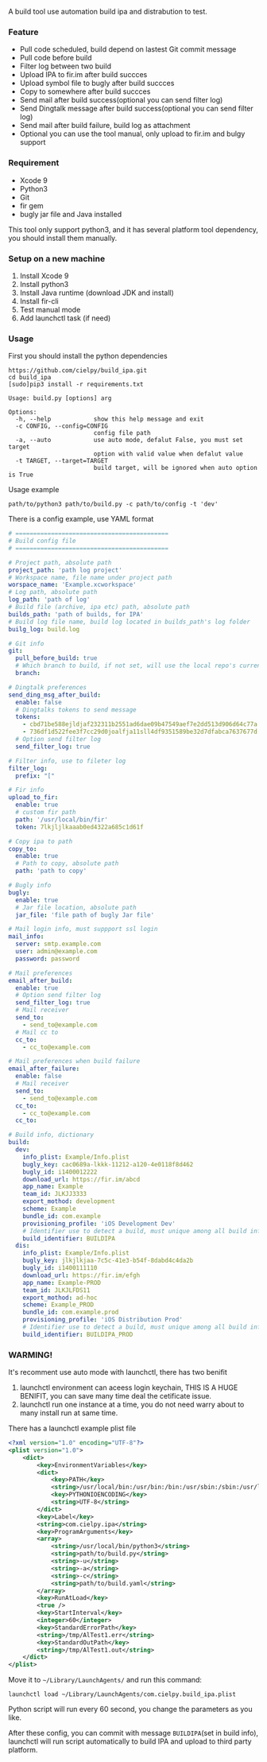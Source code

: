 A build tool use automation build ipa and distrabution to test.

### Feature

- Pull code scheduled, build depend on lastest Git commit message
- Pull code before build
- Filter log between two build
- Upload IPA to fir.im after build succces
- Upload symbol file to bugly after build succces
- Copy to somewhere after build succces
- Send mail after build success(optional you can send filter log)
- Send Dingtalk message after build success(optional you can send filter log)
- Send mail after build failure, build log as attachment
- Optional you can use the tool manual, only upload to fir.im and bulgy support

### Requirement

- Xcode 9
- Python3
- Git
- fir gem
- bugly jar file and Java installed

This tool only support python3, and it has several platform tool dependency, you should install them manually.

### Setup on a new machine

1. Install Xcode 9
2. Install python3
3. Install Java runtime (download JDK and install)
4. Install fir-cli
5. Test manual mode
6. Add launchctl task (if need)

### Usage

First you should install the python dependencies

```
https://github.com/cielpy/build_ipa.git
cd build_ipa
[sudo]pip3 install -r requirements.txt
```

```
Usage: build.py [options] arg

Options:
  -h, --help            show this help message and exit
  -c CONFIG, --config=CONFIG
                        config file path
  -a, --auto            use auto mode, defalut False, you must set target
                        option with valid value when defalut value
  -t TARGET, --target=TARGET
                        build target, will be ignored when auto option is True
```

Usage example

```
path/to/python3 path/to/build.py -c path/to/config -t 'dev'
```

There is a config example, use YAML format

``` yaml
# ===========================================
# Build config file
# ===========================================

# Project path, absolute path
project_path: 'path log project'
# Workspace name, file name under project path
worspace_name: 'Example.xcworkspace'
# Log path, absolute path
log_path: 'path of log'
# Build file (archive, ipa etc) path, absolute path
builds_path: 'path of builds, for IPA'
# Build log file name, build log located in builds_path's log folder
builg_log: build.log

# Git info
git:
  pull_before_build: true
  # Which branch to build, if not set, will use the local repo's current brach
  branch: 

# Dingtalk preferences
send_ding_msg_after_build:
  enable: false
  # Dingtalks tokens to send message
  tokens: 
    - cbd71be588ejldjaf232311b2551ad6dae09b47549aef7e2dd513d906d64c77a
    - 736df1d522fee3f7cc29d0joalfja11sll4df9351589be32d7dfabca7637677d
  # Option send filter log
  send_filter_log: true

# Filter info, use to fileter log
filter_log:
  prefix: "["

# Fir info
upload_to_fir:
  enable: true
  # custom fir path
  path: '/usr/local/bin/fir'
  token: 7lkjljlkaaab0ed4322a685c1d61f

# Copy ipa to path
copy_to:
  enable: true
  # Path to copy, absolute path
  path: 'path to copy'

# Bugly info
bugly:
  enable: true
  # Jar file location, absolute path
  jar_file: 'file path of bugly Jar file'

# Mail login info, must suppport ssl login
mail_info:
  server: smtp.example.com
  user: admin@example.com
  password: password

# Mail preferences
email_after_build:
  enable: true
  # Option send filter log
  send_filter_log: true
  # Mail receiver
  send_to: 
    - send_to@example.com
  # Mail cc to
  cc_to: 
    - cc_to@example.com

# Mail preferences when build failure
email_after_failure:
  enable: false
  # Mail receiver
  send_to: 
    - send_to@example.com
  cc_to: 
    - cc_to@example.com
  cc_to: 

# Build info, dictionary
build:
  dev: 
    info_plist: Example/Info.plist
    bugly_key: cac0689a-lkkk-11212-a120-4e0118f8d462
    bugly_id: i1400012222
    download_url: https://fir.im/abcd
    app_name: Example
    team_id: JLKJJ3333
    export_mothod: development
    scheme: Example
    bundle_id: com.example
    provisioning_profile: 'iOS Development Dev'
    # Identifier use to detect a build, must unique among all build info
    build_identifier: BUILDIPA
  dis: 
    info_plist: Example/Info.plist
    bugly_key: jlkjlkjaa-7c5c-41e3-b54f-8dabd4c4da2b
    bugly_id: i1400111110
    download_url: https://fir.im/efgh
    app_name: Example-PROD
    team_id: JLKJLFDS11
    export_mothod: ad-hoc
    scheme: Example_PROD
    bundle_id: com.example.prod
    provisioning_profile: 'iOS Distribution Prod'
    # Identifier use to detect a build, must unique among all build info
    build_identifier: BUILDIPA_PROD
```

### WARMING!

It's recomment use auto mode with launchctl, there has two benifit

1. launchctl environment can aceess login keychain, THIS IS A HUGE BENIFIT, you can save many time deal the cetificate issue.
2. launchctl run one instance at a time, you do not need warry about to many install run at same time.

There has a launchctl example plist file

``` xml
<?xml version="1.0" encoding="UTF-8"?>
<plist version="1.0">
    <dict>
        <key>EnvironmentVariables</key>
        <dict>
            <key>PATH</key>
            <string>/usr/local/bin:/usr/bin:/bin:/usr/sbin:/sbin:/usr/local/bin</string>
            <key>PYTHONIOENCODING</key>
            <string>UTF-8</string>
        </dict>
        <key>Label</key>
        <string>com.cielpy.ipa</string>
        <key>ProgramArguments</key>
        <array>
            <string>/usr/local/bin/python3</string>
            <string>path/to/build.py</string>
            <string>-u</string>
            <string>-a</string>
            <string>-c</string>
            <string>path/to/build.yaml</string>
        </array>
        <key>RunAtLoad</key>
        <true />
        <key>StartInterval</key>
        <integer>60</integer>
        <key>StandardErrorPath</key>
        <string>/tmp/AlTest1.err</string>
        <key>StandardOutPath</key>
        <string>/tmp/AlTest1.out</string>
    </dict>
</plist>
```

Move it to `~/Library/LaunchAgents/` and run this command:

```
launchctl load ~/Library/LaunchAgents/com.cielpy.build_ipa.plist
```

Python script will run every 60 second, you change the parameters as you like.

After these config, you can commit with message `BUILDIPA`(set in build info), launchctl will run script automatically to build IPA and upload to third party platform.
